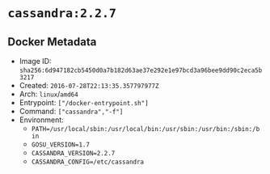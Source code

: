 # `cassandra:2.2.7`

## Docker Metadata

- Image ID: `sha256:6d947182cb5450d0a7b182d63ae37e292e1e97bcd3a96bee9dd90c2eca5b3217`
- Created: `2016-07-28T22:13:35.357797977Z`
- Arch: `linux`/`amd64`
- Entrypoint: `["/docker-entrypoint.sh"]`
- Command: `["cassandra","-f"]`
- Environment:
  - `PATH=/usr/local/sbin:/usr/local/bin:/usr/sbin:/usr/bin:/sbin:/bin`
  - `GOSU_VERSION=1.7`
  - `CASSANDRA_VERSION=2.2.7`
  - `CASSANDRA_CONFIG=/etc/cassandra`

